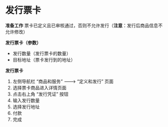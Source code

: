 # 发行票卡

**准备工作**
票卡已定义且已审核通过，否则不允许发行（**注意**：发行后商品信息不允许修改）

**发行票卡（参数）**

- 发行数量（发行票卡的数量）
- 目标地址（票卡发行到的地址）

**发行票卡**
1. 左侧导航栏 “商品和服务” ---> “定义和发行” 页面
2. 选择票卡商品进入详情页面
3. 点击右上角 “发行凭证” 按钮
4. 输入发行数量
5. 选择发行地址
6. 付款
7. 完成
